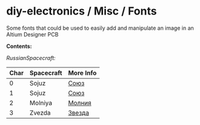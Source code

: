 # diy-electronics / Misc / Fonts


Some fonts that could be used to easily add and manipulate an image in an Altium Designer PCB


**Contents:**

*RussianSpacecraft:*

| Char | Spacecraft | More Info |
|------|------------|------------------------------------------------------------------------------------------------------------------------------------------------------------------------|
| 0    | Sojuz      | [Союз](https://ru.wikipedia.org/wiki/%D0%A1%D0%BE%D1%8E%D0%B7_(%D0%BA%D0%BE%D1%81%D0%BC%D0%B8%D1%87%D0%B5%D1%81%D0%BA%D0%B8%D0%B9_%D0%BA%D0%BE%D1%80%D0%B0%D0%B1%D0%BB%D1%8C) "Союз_(космический_корабль)") |
| 1    | Sojuz      | [Союз](https://ru.wikipedia.org/wiki/%D0%A1%D0%BE%D1%8E%D0%B7_(%D0%BA%D0%BE%D1%81%D0%BC%D0%B8%D1%87%D0%B5%D1%81%D0%BA%D0%B8%D0%B9_%D0%BA%D0%BE%D1%80%D0%B0%D0%B1%D0%BB%D1%8C) "Союз_(космический_корабль)") |
| 2    | Molniya    | [Молния](https://ru.wikipedia.org/wiki/%D0%9C%D0%BE%D0%BB%D0%BD%D0%B8%D1%8F-1_(%D0%9A%D0%90) "Молния-1_(КА)") |
| 3    | Zvezda     | [Звезда](https://ru.wikipedia.org/wiki/%D0%97%D0%B2%D0%B5%D0%B7%D0%B4%D0%B0_(%D0%BC%D0%BE%D0%B4%D1%83%D0%BB%D1%8C_%D0%9C%D0%9A%D0%A1) "Звезда_(модуль_МКС)") |
